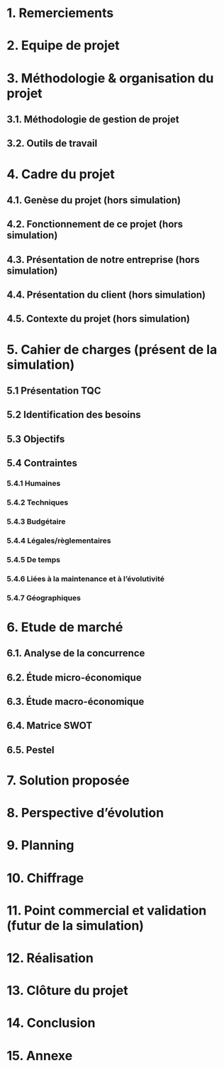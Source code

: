 # 1. Remerciements

# 2. Equipe de projet

# 3. Méthodologie & organisation du projet
## 3.1. Méthodologie de gestion de projet
## 3.2. Outils de travail

# 4. Cadre du projet
## 4.1. Genèse du projet (hors simulation)
## 4.2. Fonctionnement de ce projet (hors simulation)
## 4.3. Présentation de notre entreprise (hors simulation)
## 4.4. Présentation du client (hors simulation)
## 4.5. Contexte du projet (hors simulation)

# 5. Cahier de charges (présent de la simulation)
## 5.1 Présentation TQC
## 5.2 Identification des besoins
## 5.3 Objectifs
## 5.4 Contraintes
### 5.4.1 Humaines
### 5.4.2 Techniques
### 5.4.3 Budgétaire
### 5.4.4 Légales/règlementaires
### 5.4.5 De temps
### 5.4.6 Liées à la maintenance et à l’évolutivité
### 5.4.7 Géographiques

# 6. Etude de marché
## 6.1. Analyse de la concurrence
## 6.2. Étude micro-économique
## 6.3. Étude macro-économique
## 6.4. Matrice SWOT
## 6.5. Pestel

# 7. Solution proposée 

# 8. Perspective d’évolution

# 9. Planning

# 10. Chiffrage

# 11. Point commercial et validation (futur de la simulation)

# 12. Réalisation

# 13. Clôture du projet

# 14. Conclusion

# 15. Annexe